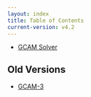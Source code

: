 ```yaml
---
layout: index
title: Table of Contents
current-version: v4.2
---
```


* [GCAM Solver](solver.html)

## Old Versions

* [GCAM-3](v3.2/toc.html)


